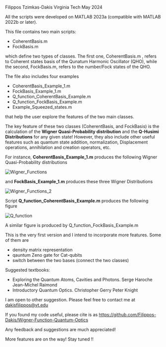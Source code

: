 Filippos Tzimkas-Dakis   Virginia Tech  May 2024   

		 
All the scripts were developed on MATLAB 2023a (compatible with MATLAB 2022b or later).

This file contains two main scripts:
- CoherentBasis.m
- FockBasis.m

which define two types of classes. The first one, CoherentBasis.m , refers to Coherent states basis of the Qunatum Harmonic Oscillator (QHO), while the second, FockBasis.m, refers to the number/Fock states 
of the QHO.

The file also includes four examples
- CoherentBasis_Example_1.m
- FockBasis_Example_1.m
- Q_function_CoherentBasis_Example.m
- Q_function_FockBasis_Example.m
- Example_Squeezed_states.m

that help the user explore the features of the two main classes. 

The key feature of these two classes (CoherentBasis, and FockBasis) is the calculation of the **Wigner Quasi-Probability distribution** and the **Q-Husimi Distributions** for any given state! However, they also include 
other useful features such as quantum state addition, normalization, Displacement operations, annihilation and creation operators, etc.

For instance, **CoherentBasis_Example_1.m** produces the following Wigner Quasi-Probability distributions

![Wigner_Functions](https://github.com/Filippos-Dakis/Wigner-Function-Quantum-Optics/assets/114699564/686d66a3-1eba-4f42-acd4-ea8bdee7f206)

and **FockBasis_Example_1.m** produces these three Wigner Distributions

![Wigner_Functions_2](https://github.com/Filippos-Dakis/Wigner-Function-Quantum-Optics/assets/114699564/e9af7821-4a9c-4f5f-9c70-3f23885cf1e0)

Script **Q_function_CoherentBasis_Example.m** produces the following figure

![Q_function](https://github.com/Filippos-Dakis/Wigner-Function-Quantum-Optics/assets/114699564/a9cbdb41-c013-4341-b634-c2c1ac460a17)

A similar figure is produced by Q_function_FockBasis_Example.m

This is the very first version and I intend to incorporate more features. Some of them are  
- density matrix representation 
- qauntum Zeno gate for Cat-qubits
- switch between the two bases (connect the two classes)
 
Suggested textbooks:
- Exploring the Quantum Atoms, Cavities and Photons.  Serge Haroche Jean-Michel Raimond
- Introductory Quantum Optics. Christopher Gerry Peter Knight

I am open to other suggestion. Please feel free to contact me at dakisfilippos@vt.edu


If you found my code useful, please cite is as  https://github.com/Filippos-Dakis/Wigner-Function-Quantum-Optics


Any feedback and suggestions are much appreciated! 

More features are on the way! Stay tuned !!
